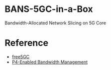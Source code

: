 # BANS-5GC-in-a-Box

Bandwidth-Allocated Network Slicing on 5G Core

# Reference
- [free5GC](https://www.free5gc.org/)
- [P4-Enabled Bandwidth Management](https://ieeexplore.ieee.org/abstract/document/8892909)
